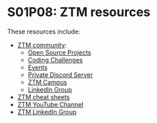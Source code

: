 # S01P08: ZTM resources



These resources include:

- [ZTM community](https://zerotomastery.io/community/):
  - [Open Source Projects](https://github.com/zero-to-mastery/start-here-guidelines)
  - [Coding Challenges](https://zerotomastery.io/community/coding-challenges/)
  - [Events](https://zerotomastery.io/community/events/)
  - [Private Discord Server](https://zerotomastery.io/community/developer-community-discord/)
  - [ZTM Campus](https://zerotomastery.io/community/campus/)
  - [LinkedIn Group](https://www.linkedin.com/groups/12121940/)
- [ZTM cheat sheets](https://zerotomastery.io/cheatsheets/)
- [ZTM YouTube Channel](https://www.youtube.com/@ZeroToMastery)
- [ZTM LinkedIn Group](https://www.linkedin.com/groups/12121940/)
